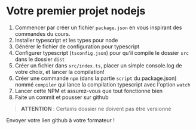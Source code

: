 # Votre premier projet nodejs

1. Commencer par créer un fichier `package.json` en vous inspirant des commandes
   du cours.
2. Installer typescript et les types pour node
3. Générer le fichier de configuration pour typescript
4. Configurer typescript (`tsconfig.json`) pour qu'il compile le dossier `src` dans le dossier `dist`
5. Créer un fichier dans `src/index.ts`, placer un simple console.log de votre choix, et lancer la compilation!
6. Créer une commande `npm` (dans la partie `script` du package.json) nommé `compiler` qui lance la compilation
   typescript avec l'option `watch`
7. Lancer cette NPM et assurez-vous que tout fonctionne bien
8. Faite un commit et pousser sur github

> **ATTENTION** : Certains dossier ne doivent pas être versionné

Envoyer votre lien github à votre formateur !
